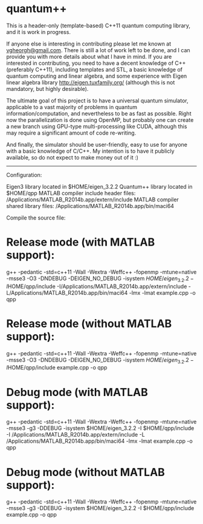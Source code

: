 quantum++
===

This is a header-only (template-based) C++11 quantum computing library, and it is work in progress.

If anyone else is interesting in contributing please let me known at vgheorgh@gmail.com. There is still a lot of work left to be done, and I can provide you with more details about what I have in mind. If you are interested in contributing, you need to have a decent knowledge of C++ (preferably C++11), including templates and STL, a basic knowledge of quantum computing and linear algebra, and some experience with Eigen linear algebra library http://eigen.tuxfamily.org/ (although this is not mandatory, but highly desirable).

The ultimate goal of this project is to have a universal quantum simulator, applicable to a vast majority of problems in quantum information/computation, and nevertheless to be as fast as possible. Right now the parallelization is done using OpenMP, but probably one can create a new branch using GPU-type multi-processing like CUDA, although this may require a significant amount of code re-writing.

And finally, the simulator should be user-friendly, easy to use for anyone with a basic knowledge of C/C++. My intention is to have it publicly available, so do not expect to make money out of it :)

---

Configuration:

Eigen3 library located in $HOME/eigen_3.2.2
Quantum++ library located in $HOME/qpp
MATLAB compiler include header files: /Applications/MATLAB_R2014b.app/extern/include 
MATLAB compiler shared library files: /Applications/MATLAB_R2014b.app/bin/maci64

Compile the source file:

Release mode (with MATLAB support):
===

g++ -pedantic -std=c++11 -Wall -Wextra -Weffc++ -fopenmp -mtune=native -msse3 -O3 -DNDEBUG -DEIGEN_NO_DEBUG -isystem $HOME/eigen_3.2.2 -I$HOME/qpp/include -I/Applications/MATLAB_R2014b.app/extern/include -L/Applications/MATLAB_R2014b.app/bin/maci64 -lmx -lmat example.cpp -o qpp

Release mode (without MATLAB support):
===

g++ -pedantic -std=c++11 -Wall -Wextra -Weffc++ -fopenmp -mtune=native -msse3 -O3 -DNDEBUG -DEIGEN_NO_DEBUG -isystem $HOME/eigen_3.2.2 -I$HOME/qpp/include example.cpp -o qpp


Debug mode (with MATLAB support):
===

g++ -pedantic -std=c++11 -Wall -Wextra -Weffc++ -fopenmp -mtune=native -msse3 -g3 -DDEBUG -isystem $HOME/eigen_3.2.2 -I $HOME/qpp/include -I /Applications/MATLAB_R2014b.app/extern/include -L /Applications/MATLAB_R2014b.app/bin/maci64 -lmx -lmat example.cpp -o qpp

Debug mode (without MATLAB support):
===

g++ -pedantic -std=c++11 -Wall -Wextra -Weffc++ -fopenmp -mtune=native -msse3 -g3 -DDEBUG -isystem $HOME/eigen_3.2.2 -I $HOME/qpp/include example.cpp -o qpp